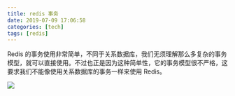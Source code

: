 ```yaml
---
title: redis 事务
date: 2019-07-09 17:06:58
categories: [tech]
tags: [redis]
---
```


Redis 的事务使用非常简单，不同于关系数据库，我们无须理解那么多复杂的事务模型，就可以直接使用。不过也正是因为这种简单性，它的事务模型很不严格，这要求我们不能像使用关系数据库的事务一样来使用 Redis。
<escape><!-- more --></escape>

![](/images/redis-transaction/overview.png)